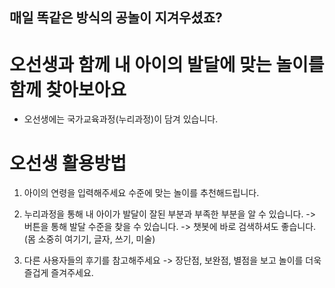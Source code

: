 ## 매일 똑같은 방식의 공놀이 지겨우셨죠?

# 오선생과 함께 내 아이의 발달에 맞는 놀이를 함께 찾아보아요  

* 오선생에는 국가교육과정(누리과정)이 담겨 있습니다. 





# 오선생 활용방법

1. 아이의 연령을 입력해주세요
수준에 맞는 놀이를 추천해드립니다.

2. 누리과정을 통해 내 아이가 발달이 잘된 부분과 부족한 부분을 알 수 있습니다.
-> 버튼을 통해 발달 수준을 찾을 수 있습니다.
-> 챗봇에 바로 검색하셔도 좋습니다.(몸 소중히 여기기, 글자, 쓰기, 미술)

3. 다른 사용자들의 후기를 참고해주세요
-> 장단점, 보완점, 별점을 보고 놀이를 더욱 즐겁게 즐겨주세요.
